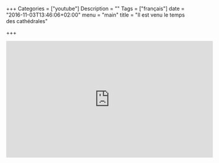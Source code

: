 +++
Categories = ["youtube"]
Description = ""
Tags = ["français"]
date = "2016-11-03T13:46:06+02:00"
menu = "main"
title = "Il est venu le temps des cathédrales"

+++


<iframe width="560" height="315" src="https://www.youtube.com/embed/0yuCh1XIvFQ?ecver=1" frameborder="0" allowfullscreen></iframe>